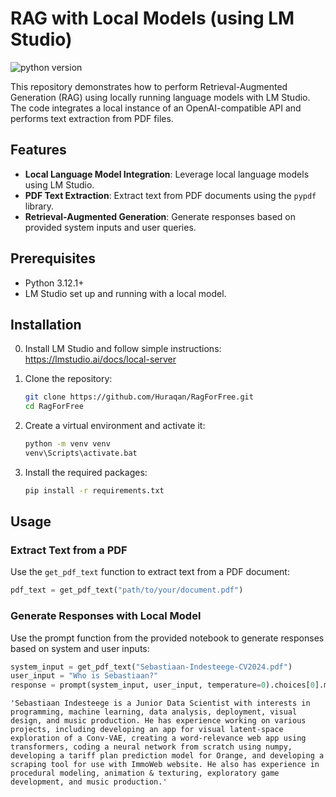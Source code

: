 # RAG with Local Models (using LM Studio)
![python version](https://img.shields.io/badge/python-v3.12.1-green?logo=python)

This repository demonstrates how to perform Retrieval-Augmented Generation (RAG) using locally running language models with LM Studio. The code integrates a local instance of an OpenAI-compatible API and performs text extraction from PDF files.

## Features

- **Local Language Model Integration**: Leverage local language models using LM Studio.
- **PDF Text Extraction**: Extract text from PDF documents using the `pypdf` library.
- **Retrieval-Augmented Generation**: Generate responses based on provided system inputs and user queries.

## Prerequisites

- Python 3.12.1+
- LM Studio set up and running with a local model.

## Installation

0. Install LM Studio and follow simple instructions:
    https://lmstudio.ai/docs/local-server

1. Clone the repository:
    ```bash
    git clone https://github.com/Huraqan/RagForFree.git
    cd RagForFree
    ```

2. Create a virtual environment and activate it:
    ```bash
    python -m venv venv
    venv\Scripts\activate.bat
    ```

3. Install the required packages:
    ```bash
    pip install -r requirements.txt
    ```

## Usage

### Extract Text from a PDF

Use the `get_pdf_text` function to extract text from a PDF document:

```python
pdf_text = get_pdf_text("path/to/your/document.pdf")
```

### Generate Responses with Local Model
Use the prompt function from the provided notebook to generate responses based on system and user inputs:

```python
system_input = get_pdf_text("Sebastiaan-Indesteege-CV2024.pdf")
user_input = "Who is Sebastiaan?"
response = prompt(system_input, user_input, temperature=0).choices[0].message.content
```

`'Sebastiaan Indesteege is a Junior Data Scientist with interests in programming, machine learning, data analysis, deployment, visual design, and music production. He has experience working on various projects, including developing an app for visual latent-space exploration of a Conv-VAE, creating a word-relevance web app using transformers, coding a neural network from scratch using numpy, developing a tariff plan prediction model for Orange, and developing a scraping tool for use with ImmoWeb website. He also has experience in procedural modeling, animation & texturing, exploratory game development, and music production.'`

